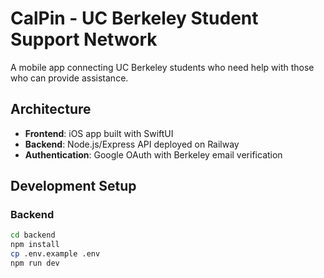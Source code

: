 # CalPin - UC Berkeley Student Support Network

A mobile app connecting UC Berkeley students who need help with those who can provide assistance.

## Architecture

- **Frontend**: iOS app built with SwiftUI
- **Backend**: Node.js/Express API deployed on Railway
- **Authentication**: Google OAuth with Berkeley email verification

## Development Setup

### Backend
```bash
cd backend
npm install
cp .env.example .env
npm run dev